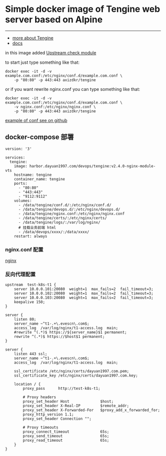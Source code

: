 # Simple docker image of Tengine web server based on Alpine #
***

- [more about Tengine](http://tengine.taobao.org)
- [docs](http://tengine.taobao.org/documentation.html)

in this image added [Upstream check module](http://tengine.taobao.org/document/http_upstream_check.html)

to start just type something like that:
```
docker exec -it -d -v example.com.conf:/etc/nginx/conf.d/example.com.conf \
    -p "80:80" -p 443:443 axizdkr/tengine
```
or if you want rewrite nginx.conf you can type something like that:

```
docker exec -it -d -v example.com.conf:/etc/nginx/conf.d/example.com.conf \
    -v nginx.conf:/etc/nginx/nginx.conf \
    -p "80:80" -p 443:443 axizdkr/tengine
```

[example of conf see on github](https://github.com/Axizdkr/tengine)

## docker-compose 部署

```
version: '3'

services:
  tengine:
    image: harbor.dayuan1997.com/devops/tengine:v2.4.0-nginx-module-vts
    hostname: tengine
    container_name: tengine
    ports:
      - "80:80"
      - "443:443"
      - "9112:9112"
    volumes:
      - /data/tengine/conf.d/:/etc/nginx/conf.d/
      - /data/tengine/devops.d/:/etc/nginx/devops.d/
      - /data/tengine/nginx.conf:/etc/nginx/nginx.conf
      - /data/tengine/certs/:/etc/nginx/certs/
      - /data/tengine/logs/:/var/log/nginx/
      # 挂载业务前端 html
      - /data/devops/xxxx/:/data/xxxx/
    restart: always
```

### nginx.conf 配置

[nginx](./nginx.conf)

### 反向代理配置

```
upstream  test-k8s-t1 {
    server 10.0.0.101:20080  weight=1  max_fails=2  fail_timeout=3;
    server 10.0.0.102:20080  weight=1  max_fails=2  fail_timeout=3;
    server 10.0.0.103:20080  weight=1  max_fails=2  fail_timeout=3;
    keepalive 150;
}

server {
    listen 80;
    server_name ~^t1-.+\.evescn\.com$;
    access_log  /var/log/nginx/t1-access.log  main;
    #rewrite ^(.*)$ https://${server_name}$1 permanent; 
    rewrite ^(.*)$ https://$host$1 permanent;
}

server {
    listen 443 ssl;
    server_name ~^t1-.+\.evescn\.com$;
    access_log  /var/log/nginx/t1-access.log  main;

    ssl_certificate /etc/nginx/certs/dayuan1997.com.pem;
    ssl_certificate_key /etc/nginx/certs/dayuan1997.com.key;

    location / {
        proxy_pass      http://test-k8s-t1;

        # Proxy headers
        proxy_set_header Host              $host;
        proxy_set_header X-Real-IP         $remote_addr;
        proxy_set_header X-Forwarded-For   $proxy_add_x_forwarded_for;
        proxy_http_version 1.1;
        proxy_set_header Connection "";

        # Proxy timeouts
        proxy_connect_timeout              65s;
        proxy_send_timeout                 65s;
        proxy_read_timeout                 65s;
    }
}
```